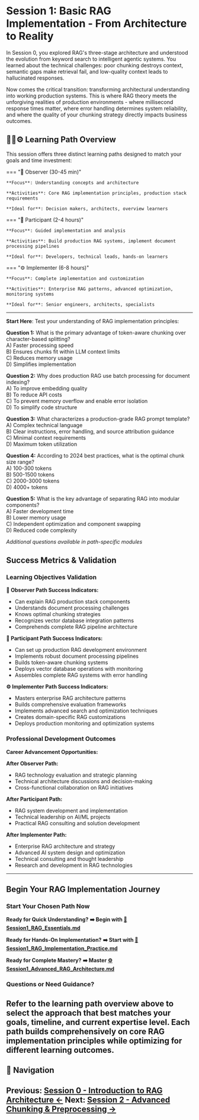 # Session 1: Basic RAG Implementation - From Architecture to Reality

In Session 0, you explored RAG's three-stage architecture and understood the evolution from keyword search to intelligent agentic systems. You learned about the technical challenges: poor chunking destroys context, semantic gaps make retrieval fail, and low-quality context leads to hallucinated responses.

Now comes the critical transition: transforming architectural understanding into working production systems. This is where RAG theory meets the unforgiving realities of production environments - where millisecond response times matter, where error handling determines system reliability, and where the quality of your chunking strategy directly impacts business outcomes.

## 🎯📝⚙️ Learning Path Overview

This session offers three distinct learning paths designed to match your goals and time investment:

=== "🎯 Observer (30-45 min)"

    **Focus**: Understanding concepts and architecture
    
    **Activities**: Core RAG implementation principles, production stack requirements
    
    **Ideal for**: Decision makers, architects, overview learners

=== "📝 Participant (2-4 hours)"

    **Focus**: Guided implementation and analysis
    
    **Activities**: Build production RAG systems, implement document processing pipelines
    
    **Ideal for**: Developers, technical leads, hands-on learners

=== "⚙️ Implementer (6-8 hours)"

    **Focus**: Complete implementation and customization
    
    **Activities**: Enterprise RAG patterns, advanced optimization, monitoring systems
    
    **Ideal for**: Senior engineers, architects, specialists

---

**Start Here**: 
Test your understanding of RAG implementation principles:

**Question 1:** What is the primary advantage of token-aware chunking over character-based splitting?  
A) Faster processing speed  
B) Ensures chunks fit within LLM context limits  
C) Reduces memory usage  
D) Simplifies implementation  

**Question 2:** Why does production RAG use batch processing for document indexing?  
A) To improve embedding quality  
B) To reduce API costs  
C) To prevent memory overflow and enable error isolation  
D) To simplify code structure  

**Question 3:** What characterizes a production-grade RAG prompt template?  
A) Complex technical language  
B) Clear instructions, error handling, and source attribution guidance  
C) Minimal context requirements  
D) Maximum token utilization  

**Question 4:** According to 2024 best practices, what is the optimal chunk size range?  
A) 100-300 tokens  
B) 500-1500 tokens  
C) 2000-3000 tokens  
D) 4000+ tokens  

**Question 5:** What is the key advantage of separating RAG into modular components?  
A) Faster development time  
B) Lower memory usage  
C) Independent optimization and component swapping  
D) Reduced code complexity  

*Additional questions available in path-specific modules*

## Success Metrics & Validation

### Learning Objectives Validation

**🎯 Observer Path Success Indicators:**
- Can explain RAG production stack components
- Understands document processing challenges
- Knows optimal chunking strategies
- Recognizes vector database integration patterns
- Comprehends complete RAG pipeline architecture

**📝 Participant Path Success Indicators:**
- Can set up production RAG development environment
- Implements robust document processing pipelines
- Builds token-aware chunking systems
- Deploys vector database operations with monitoring
- Assembles complete RAG systems with error handling

**⚙️ Implementer Path Success Indicators:**
- Masters enterprise RAG architecture patterns
- Builds comprehensive evaluation frameworks
- Implements advanced search and optimization techniques
- Creates domain-specific RAG customizations
- Deploys production monitoring and optimization systems

### Professional Development Outcomes

**Career Advancement Opportunities:**

**After Observer Path:**
- RAG technology evaluation and strategic planning
- Technical architecture discussions and decision-making
- Cross-functional collaboration on RAG initiatives

**After Participant Path:**
- RAG system development and implementation
- Technical leadership on AI/ML projects
- Practical RAG consulting and solution development

**After Implementer Path:**
- Enterprise RAG architecture and strategy
- Advanced AI system design and optimization
- Technical consulting and thought leadership
- Research and development in RAG technologies

---

## Begin Your RAG Implementation Journey

### Start Your Chosen Path Now

**Ready for Quick Understanding?**
**➡️ Begin with [🎯 Session1_RAG_Essentials.md](Session1_RAG_Essentials.md)**

**Ready for Hands-On Implementation?**
**➡️ Start with [📝 Session1_RAG_Implementation_Practice.md](Session1_RAG_Implementation_Practice.md)**

**Ready for Complete Mastery?**
**➡️ Master [⚙️ Session1_Advanced_RAG_Architecture.md](Session1_Advanced_RAG_Architecture.md)**

### Questions or Need Guidance?

Refer to the learning path overview above to select the approach that best matches your goals, timeline, and current expertise level. Each path builds comprehensively on core RAG implementation principles while optimizing for different learning outcomes.
---

## 🧭 Navigation

**Previous:** [Session 0 - Introduction to RAG Architecture ←](Session0_Introduction_to_RAG_Architecture.md)
**Next:** [Session 2 - Advanced Chunking & Preprocessing →](Session2_Advanced_Chunking_Preprocessing.md)
---
